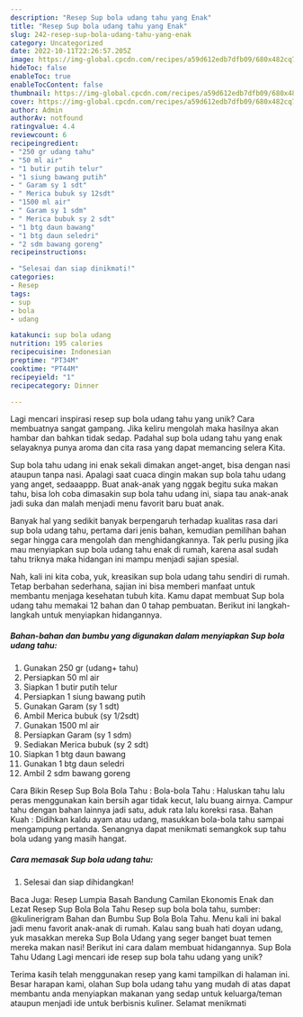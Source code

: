 ```yaml
---
description: "Resep Sup bola udang tahu yang Enak"
title: "Resep Sup bola udang tahu yang Enak"
slug: 242-resep-sup-bola-udang-tahu-yang-enak
category: Uncategorized
date: 2022-10-11T22:26:57.205Z
image: https://img-global.cpcdn.com/recipes/a59d612edb7dfb09/680x482cq70/sup-bola-udang-tahu-foto-resep-utama.jpg
hideToc: false
enableToc: true
enableTocContent: false
thumbnail: https://img-global.cpcdn.com/recipes/a59d612edb7dfb09/680x482cq70/sup-bola-udang-tahu-foto-resep-utama.jpg
cover: https://img-global.cpcdn.com/recipes/a59d612edb7dfb09/680x482cq70/sup-bola-udang-tahu-foto-resep-utama.jpg
author: Admin
authorAv: notfound
ratingvalue: 4.4
reviewcount: 6
recipeingredient:
- "250 gr udang tahu"
- "50 ml air"
- "1 butir putih telur"
- "1 siung bawang putih"
- " Garam sy 1 sdt"
- " Merica bubuk sy 12sdt"
- "1500 ml air"
- " Garam sy 1 sdm"
- " Merica bubuk sy 2 sdt"
- "1 btg daun bawang"
- "1 btg daun seledri"
- "2 sdm bawang goreng"
recipeinstructions:

- "Selesai dan siap dinikmati!"
categories:
- Resep
tags:
- sup
- bola
- udang

katakunci: sup bola udang 
nutrition: 195 calories
recipecuisine: Indonesian
preptime: "PT34M"
cooktime: "PT44M"
recipeyield: "1"
recipecategory: Dinner

---
```





Lagi mencari inspirasi resep sup bola udang tahu yang unik? Cara membuatnya sangat gampang. Jika keliru mengolah maka hasilnya akan hambar dan bahkan tidak sedap. Padahal sup bola udang tahu yang enak selayaknya punya aroma dan cita rasa yang dapat memancing selera Kita.





Sup bola tahu udang ini enak sekali dimakan anget-anget, bisa dengan nasi ataupun tanpa nasi. Apalagi saat cuaca dingin makan sup bola tahu udang yang anget, sedaaappp. Buat anak-anak yang nggak begitu suka makan tahu, bisa loh coba dimasakin sup bola tahu udang ini, siapa tau anak-anak jadi suka dan malah menjadi menu favorit baru buat anak.

Banyak hal yang sedikit banyak berpengaruh terhadap kualitas rasa dari sup bola udang tahu, pertama dari jenis bahan, kemudian pemilihan bahan segar hingga cara mengolah dan menghidangkannya. Tak perlu pusing jika mau menyiapkan sup bola udang tahu enak di rumah, karena asal sudah tahu triknya maka hidangan ini mampu menjadi sajian spesial.






Nah, kali ini kita coba, yuk, kreasikan sup bola udang tahu sendiri di rumah. Tetap berbahan sederhana, sajian ini bisa memberi manfaat untuk membantu menjaga kesehatan tubuh kita. Kamu dapat membuat Sup bola udang tahu memakai 12 bahan dan 0 tahap pembuatan. Berikut ini langkah-langkah untuk menyiapkan hidangannya.

<!--inarticleads1-->

##### Bahan-bahan dan bumbu yang digunakan dalam menyiapkan Sup bola udang tahu:

1. Gunakan 250 gr (udang+ tahu)
1. Persiapkan 50 ml air
1. Siapkan 1 butir putih telur
1. Persiapkan 1 siung bawang putih
1. Gunakan  Garam (sy 1 sdt)
1. Ambil  Merica bubuk (sy 1/2sdt)
1. Gunakan 1500 ml air
1. Persiapkan  Garam (sy 1 sdm)
1. Sediakan  Merica bubuk (sy 2 sdt)
1. Siapkan 1 btg daun bawang
1. Gunakan 1 btg daun seledri
1. Ambil 2 sdm bawang goreng


Cara Bikin Resep Sup Bola Bola Tahu : Bola-bola Tahu : Haluskan tahu lalu peras menggunakan kain bersih agar tidak kecut, lalu buang airnya. Campur tahu dengan bahan lainnya jadi satu, aduk rata lalu koreksi rasa. Bahan Kuah : Didihkan kaldu ayam atau udang, masukkan bola-bola tahu sampai mengampung pertanda. Senangnya dapat menikmati semangkok sup tahu bola udang yang masih hangat. 

<!--inarticleads2-->

##### Cara memasak Sup bola udang tahu:


1. Selesai dan siap dihidangkan!

Baca Juga: Resep Lumpia Basah Bandung Camilan Ekonomis Enak dan Lezat Resep Sup Bola Bola Tahu Resep sup bola bola tahu, sumber: @kulinerigram Bahan dan Bumbu Sup Bola Bola Tahu. Menu kali ini bakal jadi menu favorit anak-anak di rumah. Kalau sang buah hati doyan udang, yuk masakkan mereka Sup Bola Udang yang seger banget buat temen mereka makan nasi! Berikut ini cara dalam membuat hidangannya. Sup Bola Tahu Udang Lagi mencari ide resep sup bola tahu udang yang unik? 

Terima kasih telah menggunakan resep yang kami tampilkan di halaman ini. Besar harapan kami, olahan Sup bola udang tahu yang mudah di atas dapat membantu anda menyiapkan makanan yang sedap untuk keluarga/teman ataupun menjadi ide untuk berbisnis kuliner. Selamat menikmati
